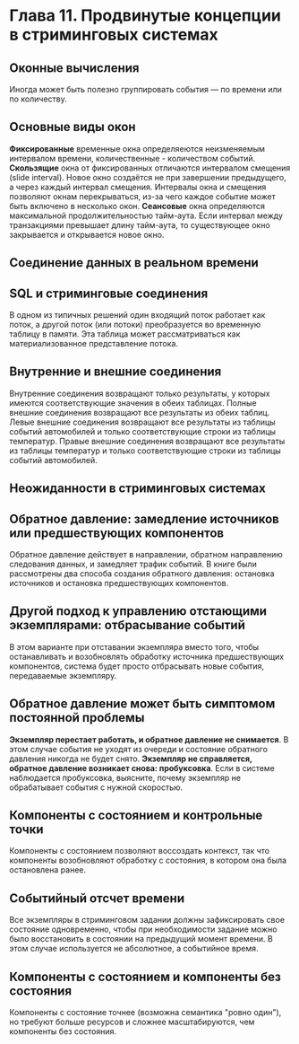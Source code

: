 # Глава 11. Продвинутые концепции в стриминговых системах
## Оконные вычисления
Иногда может быть полезно группировать события — по времени или по количеству.
## Основные виды окон
**Фиксированные** временные окна определяеются неизменяемым интервалом времени, количественные - количеством событий.
**Скользящие** окна от фиксированных отличаются интервалом смещения (slide interval). Новое окно создаётся не при завершении предыдущего, а через каждый интервал смещения. Интервалы окна и смещения позволяют окнам перекрываться, из-за чего каждое событие может быть включено в несколько окон.
**Сеансовые** окна определяются максимальной продолжительностью тайм-аута. Если интервал между транзакциями превышает длину тайм-аута, то существующее окно закрывается и открывается новое окно.
## Соединение данных в реальном времени
## SQL и стриминговые соединения
В одном из типичных решений один входящий поток работает как поток, а другой поток (или потоки) преобразуется во временную таблицу в памяти. Эта таблица может рассматриваться как материализованное представление потока.
## Внутренние и внешние соединения
Внутренние соединения возвращают только результаты, у которых имеются соответствующие значения в обеих таблицах.
Полные внешние соединения возвращают все результаты из обеих таблиц.
Левые внешние соединения возвращают все результаты из таблицы событий автомобилей и только соответствующие строки из таблицы температур.
Правые внешние соединения возвращают все результаты из таблицы температур и только соответствующие строки из таблицы событий автомобилей.
## Неожиданности в стриминговых системах
## Обратное давление: замедление источников или предшествующих компонентов
Обратное давление действует в направлении, обратном направлению следования данных, и замедляет трафик событий. В книге были рассмотрены два способа создания обратного давления: остановка источников и остановка предшествующих компонентов.
## Другой подход к управлению отстающими экземплярами: отбрасывание событий
В этом варианте при отставании экземпляра вместо того, чтобы останавливать и возобновлять обработку источника предшествующих компонентов, система будет просто отбрасывать новые события, передаваемые экземпляру.
## Обратное давление может быть симптомом постоянной проблемы
**Экземпляр перестает работать, и обратное давление не снимается**. В этом случае события не уходят из очереди и состояние обратного давления никогда не будет снято.
**Экземпляр не справляется, обратное давление возникает снова: пробуксовка**. Если в системе наблюдается пробуксовка, выясните, почему экземпляр не обрабатывает события с нужной скоростью.
## Компоненты с состоянием и контрольные точки
Компоненты с состоянием позволяют воссоздать контекст, так что компоненты возобновляют обработку с состояния, в котором она была остановлена ранее.
## Событийный отсчет времени
Все экземпляры в стриминговом задании должны зафиксировать свое состояние одновременно, чтобы при необходимости задание можно было восстановить в состоянии на предыдущий момент времени. В этом случае используется не абсолютное, а событийное время.
## Компоненты с состоянием и компоненты без состояния
Компоненты с состояние точнее (возможна семантика "ровно один"), но требуют больше ресурсов и сложнее масштабируются, чем компоненты без состояния.